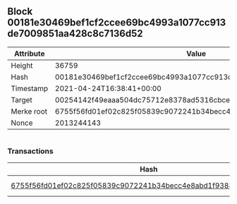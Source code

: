 ## Block 00181e30469bef1cf2ccee69bc4993a1077cc913de7009851aa428c8c7136d52

Attribute | Value
--- | ---
Height | 36759
Hash | 00181e30469bef1cf2ccee69bc4993a1077cc913de7009851aa428c8c7136d52
Timestamp | 2021-04-24T16:38:41+00:00
Target | 00254142f49eaaa504dc75712e8378ad5316cbcead634704b3734b6271167cc4
Merke root | 6755f56fd01ef02c825f05839c9072241b34becc4e8abd1f93884440c0e1c969
Nonce | 2013244143

```

```

### Transactions

Hash | Amount
--- | ---
[6755f56fd01ef02c825f05839c9072241b34becc4e8abd1f93884440c0e1c969](6755f56fd01ef02c825f05839c9072241b34becc4e8abd1f93884440c0e1c969.md) | 10.00000000 SKEPTI 
